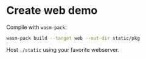 # Create web demo

Compile with `wasm-pack`:

```bash
wasm-pack build --target web --out-dir static/pkg
```

Host `./static` using your favorite webserver.
